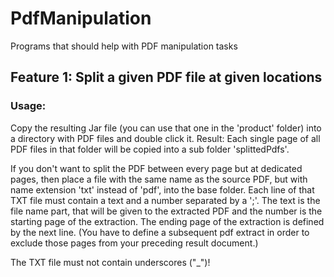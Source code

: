 # PdfManipulation
Programs that should help with PDF manipulation tasks

## Feature 1: Split a given PDF file at given locations

### Usage:

Copy the resulting Jar file (you can use that one in the 'product' folder) into a directory with PDF files and double click it.
Result: Each single page of all PDF files in that folder will be copied into a sub folder 'splittedPdfs'.

If you don't want to split the PDF between every page but at dedicated pages, then place a file with the same name as the source PDF, but with name extension 'txt' instead of 'pdf', into the base folder.
Each line of that TXT file must contain a text and a number separated by a ';'. The text is the file name part, that will be given to the extracted PDF and the number is the starting page of the extraction.
The ending page of the extraction is defined by the next line. (You have to define a subsequent pdf extract in order to exclude those pages from your preceding result document.)

The TXT file must not contain underscores ("_")!



